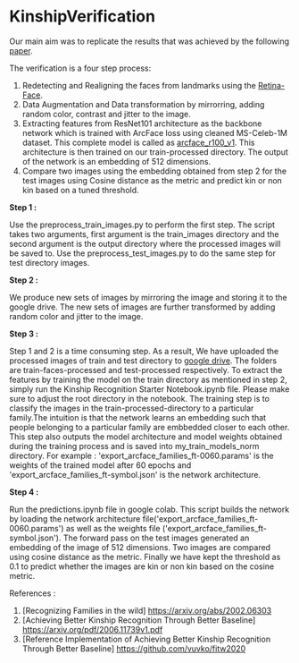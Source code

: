 # KinshipVerification

Our main aim was to replicate the results that was achieved by the following [paper](https://arxiv.org/abs/2006.11739).

The verification is a four step process:

1) Redetecting and Realigning the faces from landmarks using the [Retina-Face](https://pypi.org/project/retina-face/).
2) Data Augmentation and Data transformation by mirrorring, adding random color, contrast and jitter to the image.
3) Extracting features from ResNet101 architecture as the backbone network which is trained with ArcFace loss using cleaned MS-Celeb-1M dataset. This complete model is called as [arcface_r100_v1](https://insightface.ai/arcface). This architecture is then trained on our train-processed directory. The output of the network is an embedding of 512 dimensions.
4) Compare two images using the embedding obtained from step 2 for the test images using Cosine distance as the metric and predict kin or non kin based on a tuned threshold.

**Step 1 :**

Use the preprocess_train_images.py to perform the first step. The script takes two arguments, first argument is the train_images directory and the second argument is the output directory where the processed images will be saved to.
Use the preprocess_test_images.py to do the same step for test directory images.

**Step 2 :**

We produce new sets of images by mirroring the image and storing it to the google drive. The new sets of images are further transformed by adding random color and jitter to the image.

**Step 3 :**

Step 1 and 2 is a time consuming step. As a result, We have uploaded the processed images of train and test directory to [google drive](https://drive.google.com/drive/u/1/folders/1gFTrdDxYnFQ_H7GyZIu3GVfmKOWdzpVD). The folders are train-faces-processed and test-processed respectively. To extract the features by training the model on the train directory as mentioned in step 2, simply run the Kinship Recognition Starter Notebook.ipynb file. Please make sure to adjust the root directory in the notebook. The training step is to classify the images in the train-processed-directory to a particular family.The intuition is that the network learns an embedding such that people belonging to a particular family are embbedded closer to each other. This step also outputs the model architecture and model weights obtained during the training process and is saved into my_train_models_norm directory. For example : 'export_arcface_families_ft-0060.params' is the weights of the trained model after 60 epochs and 'export_arcface_families_ft-symbol.json' is the network architecture.

**Step 4 :**

Run the predictions.ipynb file in google colab. This script builds the network by loading the network architecture file('export_arcface_families_ft-0060.params') as well as the weights file ('export_arcface_families_ft-symbol.json'). The forward pass on the test images generated an embedding of the image of 512 dimensions. Two images are compared using cosine distance as the metric. Finally we have kept the threshold as 0.1 to predict whether the images are kin or non kin based on the cosine metric.

References :

1) [Recognizing Families in the wild] https://arxiv.org/abs/2002.06303
2) [Achieving Better Kinship Recognition Through Better Baseline] https://arxiv.org/pdf/2006.11739v1.pdf
3) [Reference Implementation of Achieving Better Kinship Recognition Through Better Baseline] https://github.com/vuvko/fitw2020
